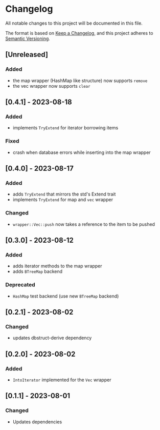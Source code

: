# Changelog

All notable changes to this project will be documented in this file.

The format is based on [Keep a Changelog](https://keepachangelog.com/en/1.0.0/),
and this project adheres to [Semantic Versioning](https://semver.org/spec/v2.0.0.html).

## [Unreleased]

### Added
 - the map wrapper (HashMap like structure) now supports `remove`
 - the vec wrapper now supports `clear`

## [0.4.1] - 2023-08-18

### Added
 - implements `TryExtend` for iterator borrowing items

### Fixed
 - crash when database errors while inserting into the map wrapper

## [0.4.0] - 2023-08-17

### Added
 - adds `TryExtend` that mirrors the std's Extend trait
 - implements `TryExtend` for map and `vec` wrapper

### Changed
 - `wrapper::Vec::push` now takes a reference to the item to be pushed

## [0.3.0] - 2023-08-12

### Added
 - adds iterator methods to the map wrapper
 - adds `BTreeMap` backend

### Deprecated
 - `HashMap` test backend (use new `BTreeMap` backend)

## [0.2.1] - 2023-08-02

### Changed
 - updates dbstruct-derive dependency

## [0.2.0] - 2023-08-02

### Added
 - `IntoIterator` implemented for the `Vec` wrapper 

## [0.1.1] - 2023-08-01

### Changed
 - Updates dependencies
